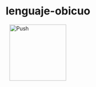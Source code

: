 # lenguaje-obicuo

<a href="https://gitpod.io/#https://github.com/ContextMapper/context-mapper-examples" style="padding: 10px;">
    <img src="https://gitpod.io/button/open-in-gitpod.svg" width="150" alt="Push" align="center">
</a>
